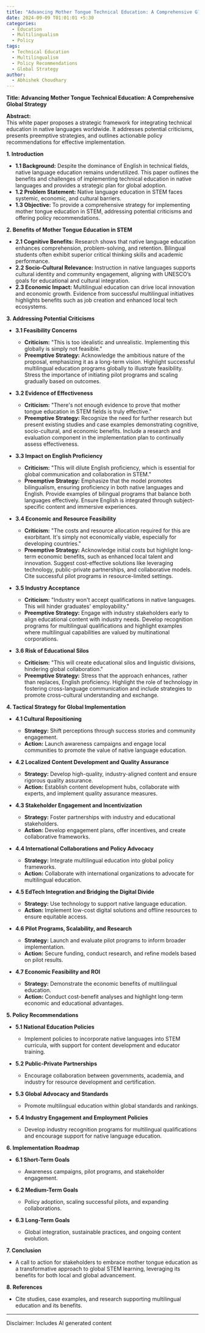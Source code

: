 ```yaml
---
title: "Advancing Mother Tongue Technical Education: A Comprehensive Global Strategy"
date: 2024-09-09 T01:01:01 +5:30
categories:
  - Education
  - Multilingualism
  - Policy
tags:
  - Technical Education
  - Multilingualism
  - Policy Recommendations
  - Global Strategy
author:
  - Abhishek Choudhary
---
```


**Title: Advancing Mother Tongue Technical Education: A Comprehensive Global Strategy**

**Abstract:**  
This white paper proposes a strategic framework for integrating technical education in native languages worldwide. It addresses potential criticisms, presents preemptive strategies, and outlines actionable policy recommendations for effective implementation.

**1. Introduction**  
- **1.1 Background:** Despite the dominance of English in technical fields, native language education remains underutilized. This paper outlines the benefits and challenges of implementing technical education in native languages and provides a strategic plan for global adoption.
- **1.2 Problem Statement:** Native language education in STEM faces systemic, economic, and cultural barriers.
- **1.3 Objective:** To provide a comprehensive strategy for implementing mother tongue education in STEM, addressing potential criticisms and offering policy recommendations.

**2. Benefits of Mother Tongue Education in STEM**  
- **2.1 Cognitive Benefits:** Research shows that native language education enhances comprehension, problem-solving, and retention. Bilingual students often exhibit superior critical thinking skills and academic performance.
- **2.2 Socio-Cultural Relevance:** Instruction in native languages supports cultural identity and community engagement, aligning with UNESCO’s goals for educational and cultural integration.
- **2.3 Economic Impact:** Multilingual education can drive local innovation and economic growth. Evidence from successful multilingual initiatives highlights benefits such as job creation and enhanced local tech ecosystems.

**3. Addressing Potential Criticisms**

- **3.1 Feasibility Concerns**  
  - **Criticism:** "This is too idealistic and unrealistic. Implementing this globally is simply not feasible."
  - **Preemptive Strategy:** Acknowledge the ambitious nature of the proposal, emphasizing it as a long-term vision. Highlight successful multilingual education programs globally to illustrate feasibility. Stress the importance of initiating pilot programs and scaling gradually based on outcomes.

- **3.2 Evidence of Effectiveness**  
  - **Criticism:** "There's not enough evidence to prove that mother tongue education in STEM fields is truly effective."
  - **Preemptive Strategy:** Recognize the need for further research but present existing studies and case examples demonstrating cognitive, socio-cultural, and economic benefits. Include a research and evaluation component in the implementation plan to continually assess effectiveness.

- **3.3 Impact on English Proficiency**  
  - **Criticism:** "This will dilute English proficiency, which is essential for global communication and collaboration in STEM."
  - **Preemptive Strategy:** Emphasize that the model promotes bilingualism, ensuring proficiency in both native languages and English. Provide examples of bilingual programs that balance both languages effectively. Ensure English is integrated through subject-specific content and immersive experiences.

- **3.4 Economic and Resource Feasibility**  
  - **Criticism:** "The costs and resource allocation required for this are exorbitant. It's simply not economically viable, especially for developing countries."
  - **Preemptive Strategy:** Acknowledge initial costs but highlight long-term economic benefits, such as enhanced local talent and innovation. Suggest cost-effective solutions like leveraging technology, public-private partnerships, and collaborative models. Cite successful pilot programs in resource-limited settings.

- **3.5 Industry Acceptance**  
  - **Criticism:** "Industry won't accept qualifications in native languages. This will hinder graduates' employability."
  - **Preemptive Strategy:** Engage with industry stakeholders early to align educational content with industry needs. Develop recognition programs for multilingual qualifications and highlight examples where multilingual capabilities are valued by multinational corporations.

- **3.6 Risk of Educational Silos**  
  - **Criticism:** "This will create educational silos and linguistic divisions, hindering global collaboration."
  - **Preemptive Strategy:** Stress that the approach enhances, rather than replaces, English proficiency. Highlight the role of technology in fostering cross-language communication and include strategies to promote cross-cultural understanding and exchange.

**4. Tactical Strategy for Global Implementation**

- **4.1 Cultural Repositioning**  
  - **Strategy:** Shift perceptions through success stories and community engagement.
  - **Action:** Launch awareness campaigns and engage local communities to promote the value of native language education.

- **4.2 Localized Content Development and Quality Assurance**  
  - **Strategy:** Develop high-quality, industry-aligned content and ensure rigorous quality assurance.
  - **Action:** Establish content development hubs, collaborate with experts, and implement quality assurance measures.

- **4.3 Stakeholder Engagement and Incentivization**  
  - **Strategy:** Foster partnerships with industry and educational stakeholders.
  - **Action:** Develop engagement plans, offer incentives, and create collaborative frameworks.

- **4.4 International Collaborations and Policy Advocacy**  
  - **Strategy:** Integrate multilingual education into global policy frameworks.
  - **Action:** Collaborate with international organizations to advocate for multilingual education.

- **4.5 EdTech Integration and Bridging the Digital Divide**  
  - **Strategy:** Use technology to support native language education.
  - **Action:** Implement low-cost digital solutions and offline resources to ensure equitable access.

- **4.6 Pilot Programs, Scalability, and Research**  
  - **Strategy:** Launch and evaluate pilot programs to inform broader implementation.
  - **Action:** Secure funding, conduct research, and refine models based on pilot results.

- **4.7 Economic Feasibility and ROI**  
  - **Strategy:** Demonstrate the economic benefits of multilingual education.
  - **Action:** Conduct cost-benefit analyses and highlight long-term economic and educational advantages.

**5. Policy Recommendations**

- **5.1 National Education Policies**  
  - Implement policies to incorporate native languages into STEM curricula, with support for content development and educator training.

- **5.2 Public-Private Partnerships**  
  - Encourage collaboration between governments, academia, and industry for resource development and certification.

- **5.3 Global Advocacy and Standards**  
  - Promote multilingual education within global standards and rankings.

- **5.4 Industry Engagement and Employment Policies**  
  - Develop industry recognition programs for multilingual qualifications and encourage support for native language education.

**6. Implementation Roadmap**

- **6.1 Short-Term Goals**  
  - Awareness campaigns, pilot programs, and stakeholder engagement.

- **6.2 Medium-Term Goals**  
  - Policy adoption, scaling successful pilots, and expanding collaborations.

- **6.3 Long-Term Goals**  
  - Global integration, sustainable practices, and ongoing content evolution.

**7. Conclusion**  
- A call to action for stakeholders to embrace mother tongue education as a transformative approach to global STEM learning, leveraging its benefits for both local and global advancement.

**8. References**  
- Cite studies, case examples, and research supporting multilingual education and its benefits.

---

Disclaimer: Includes AI generated content
